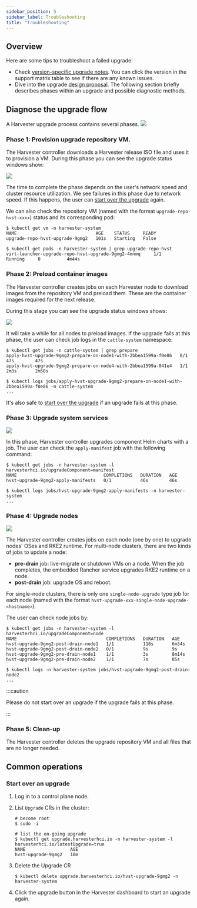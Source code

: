 ```yaml
---
sidebar_position: 5
sidebar_label: Troubleshooting
title: "Troubleshooting"
---
```


<head>
  <link rel="canonical" href="https://docs.harvesterhci.io/v1.2/upgrade/troubleshooting"/>
</head>

## Overview

Here are some tips to troubleshoot a failed upgrade:

- Check [version-specific upgrade notes](./automatic.md#upgrade-support-matrix). You can click the version in the support matrix table to see if there are any known issues.
- Dive into the upgrade [design proposal](https://github.com/harvester/harvester/blob/master/enhancements/20220413-zero-downtime-upgrade.md). The following section briefly describes phases within an upgrade and possible diagnostic methods.

## Diagnose the upgrade flow 

A Harvester upgrade process contains several phases. 
    ![](/img/v1.0/upgrade/ts_upgrade_phases.png)

### Phase 1: Provision upgrade repository VM.

The Harvester controller downloads a Harvester release ISO file and uses it to provision a VM. During this phase you can see the upgrade status windows show:

![](/img/v1.0/upgrade/ts_status_phase1.png)

The time to complete the phase depends on the user's network speed and cluster resource utilization. We see failures in this phase due to network speed. If this happens, the user can [start over the upgrade](#start-over-an-upgrade) again.

We can also check the repository VM (named with the format `upgrade-repo-hvst-xxxx`) status and its corresponding pod:

```
$ kubectl get vm -n harvester-system
NAME                              AGE    STATUS     READY
upgrade-repo-hvst-upgrade-9gmg2   101s   Starting   False

$ kubectl get pods -n harvester-system | grep upgrade-repo-hvst
virt-launcher-upgrade-repo-hvst-upgrade-9gmg2-4mnmq     1/1     Running     0          4m44s
```

### Phase 2: Preload container images

The Harvester controller creates jobs on each Harvester node to download images from the repository VM and preload them. These are the container images required for the next release.

During this stage you can see the upgrade status windows shows:

![](/img/v1.0/upgrade/ts_status_phase2.png)

It will take a while for all nodes to preload images. If the upgrade fails at this phase, the user can check job logs in the `cattle-system` namespace:

```
$ kubectl get jobs -n cattle-system | grep prepare
apply-hvst-upgrade-9gmg2-prepare-on-node1-with-2bbea1599a-f0e86   0/1           47s        47s
apply-hvst-upgrade-9gmg2-prepare-on-node4-with-2bbea1599a-041e4   1/1           2m3s       2m50s

$ kubectl logs jobs/apply-hvst-upgrade-9gmg2-prepare-on-node1-with-2bbea1599a-f0e86 -n cattle-system
...
```

It's also safe to [start over the upgrade](#start-over-an-upgrade) if an upgrade fails at this phase.

### Phase 3: Upgrade system services

![](/img/v1.0/upgrade/ts_status_phase3.png)

In this phase, Harvester controller upgrades component Helm charts with a job. The user can check the `apply-manifest` job with the following command:

```
$ kubectl get jobs -n harvester-system -l harvesterhci.io/upgradeComponent=manifest
NAME                                 COMPLETIONS   DURATION   AGE
hvst-upgrade-9gmg2-apply-manifests   0/1           46s        46s

$ kubectl logs jobs/hvst-upgrade-9gmg2-apply-manifests -n harvester-system
...
```

### Phase 4: Upgrade nodes

![](/img/v1.0/upgrade/ts_status_phase4.png)

The Harvester controller creates jobs on each node (one by one) to upgrade nodes' OSes and RKE2 runtime. For multi-node clusters, there are two kinds of jobs to update a node:

- **pre-drain** job: live-migrate or shutdown VMs on a node. When the job completes, the embedded Rancher service upgrades RKE2 runtime on a node.
- **post-drain** job: upgrade OS and reboot.

For single-node clusters, there is only one `single-node-upgrade` type job for each node (named with the format `hvst-upgrade-xxx-single-node-upgrade-<hostname>`).

The user can check node jobs by:

```
$ kubectl get jobs -n harvester-system -l harvesterhci.io/upgradeComponent=node
NAME                                  COMPLETIONS   DURATION   AGE
hvst-upgrade-9gmg2-post-drain-node1   1/1           118s       6m34s
hvst-upgrade-9gmg2-post-drain-node2   0/1           9s         9s
hvst-upgrade-9gmg2-pre-drain-node1    1/1           3s         8m14s
hvst-upgrade-9gmg2-pre-drain-node2    1/1           7s         85s

$ kubectl logs -n harvester-system jobs/hvst-upgrade-9gmg2-post-drain-node2
...
```

:::caution

Please do not start over an upgrade if the upgrade fails at this phase.

:::

### Phase 5: Clean-up

The Harvester controller deletes the upgrade repository VM and all files that are no longer needed.


## Common operations

### Start over an upgrade

1. Log in to a control plane node.
2. List `Upgrade` CRs in the cluster:

    ```
    # become root
    $ sudo -i

    # list the on-going upgrade
    $ kubectl get upgrade.harvesterhci.io -n harvester-system -l harvesterhci.io/latestUpgrade=true
    NAME                 AGE
    hvst-upgrade-9gmg2   10m
    ```

3. Delete the Upgrade CR

    ```
    $ kubectl delete upgrade.harvesterhci.io/hvst-upgrade-9gmg2 -n harvester-system
    ```

4. Click the upgrade button in the Harvester dashboard to start an upgrade again.
